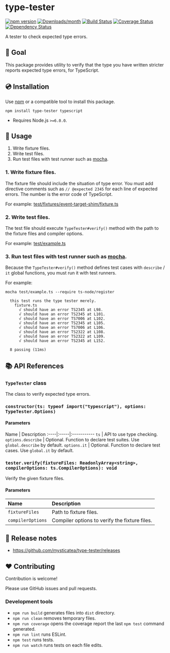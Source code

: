 # type-tester

[![npm version](https://img.shields.io/npm/v/type-tester.svg)](https://www.npmjs.com/package/type-tester)
[![Downloads/month](https://img.shields.io/npm/dm/type-tester.svg)](http://www.npmtrends.com/type-tester)
[![Build Status](https://travis-ci.org/mysticatea/type-tester.svg?branch=master)](https://travis-ci.org/mysticatea/type-tester)
[![Coverage Status](https://codecov.io/gh/mysticatea/type-tester/branch/master/graph/badge.svg)](https://codecov.io/gh/mysticatea/type-tester)
[![Dependency Status](https://david-dm.org/mysticatea/type-tester.svg)](https://david-dm.org/mysticatea/type-tester)

A tester to check expected type errors.

## 🏁 Goal

This package provides utility to verify that the type you have written stricter reports expected type errors, for TypeScript.

## 💿 Installation

Use [npm] or a compatible tool to install this package.

```
npm install type-tester typescript
```

- Requires Node.js `>=6.0.0`.

## 📖 Usage

1. Write fixture files.
2. Write test files.
3. Run test files with test runner such as [mocha].

### 1. Write fixture files.

The fixture file should include the situation of type error.
You must add directive comments such as `// @expected 2345` for each line of expected errors.
The number is the error code of TypeScript.

For example: [test/fixtures/event-target-shim/fixture.ts](test/fixtures/event-target-shim/fixture.ts)

### 2. Write test files.

The test file should execute `TypeTester#verify()` method with the path to the fixture files and compiler options.

For example: [test/example.ts](test/example.ts)

### 3. Run test files with test runner such as [mocha].

Because the `TypeTester#verify()` method defines test cases with `describe` / `it` global functions, you must run it with test runners.

For example:

```
mocha test/example.ts --require ts-node/register

  this test runs the type tester merely.
    fixture.ts
      √ should have an error TS2345 at L98.
      √ should have an error TS2345 at L101.
      √ should have an error TS7006 at L102.
      √ should have an error TS2345 at L105.
      √ should have an error TS7006 at L106.
      √ should have an error TS2322 at L108.
      √ should have an error TS2322 at L109.
      √ should have an error TS2345 at L152.

  8 passing (11ms)
```

## 📚 API References

### `TypeTester` class

The class to verify expected type errors.

### `constructor(ts: typeof import("typescript"), options: TypeTester.Options)`

#### Parameters

Name | Description
:----|:-----|:-----------
`ts` | API to use type checking.
`options.describe` | Optional. Function to declare test suites. Use `global.describe` by default.
`options.it` | Optional. Function to declare test cases. Use `global.it` by default.

### `tester.verify(fixtureFiles: ReadonlyArray<string>, compilerOptions: ts.CompilerOptions): void`

Verify the given fixture files.

#### Parameters

Name | Description
:----|:-----------
`fixtureFiles` | Path to fixture files.
`compilerOptions` | Compiler options to verify the fixture files.

## 📰 Release notes

- https://github.com/mysticatea/type-tester/releases

## ❤️ Contributing

Contribution is welcome!

Please use GitHub issues and pull requests.

### Development tools

- `npm run build` generates files into `dist` directory.
- `npm run clean` removes temporary files.
- `npm run coverage` opens the coverage report the last `npm test` command generated.
- `npm run lint` runs ESLint.
- `npm test` runs tests.
- `npm run watch` runs tests on each file edits.

[mocha]: https://mochajs.org/
[npm]: https://www.npmjs.com/
